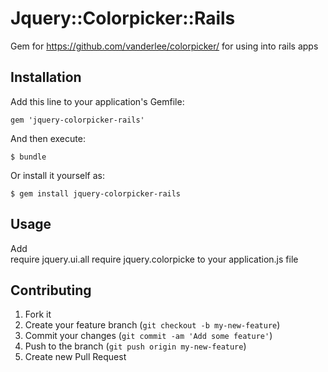 # Jquery::Colorpicker::Rails

Gem for https://github.com/vanderlee/colorpicker/ for using into rails apps

## Installation

Add this line to your application's Gemfile:

    gem 'jquery-colorpicker-rails'

And then execute:

    $ bundle

Or install it yourself as:

    $ gem install jquery-colorpicker-rails

## Usage

Add  
require jquery.ui.all
require jquery.colorpicke
to your application.js file 

## Contributing

1. Fork it
2. Create your feature branch (`git checkout -b my-new-feature`)
3. Commit your changes (`git commit -am 'Add some feature'`)
4. Push to the branch (`git push origin my-new-feature`)
5. Create new Pull Request
